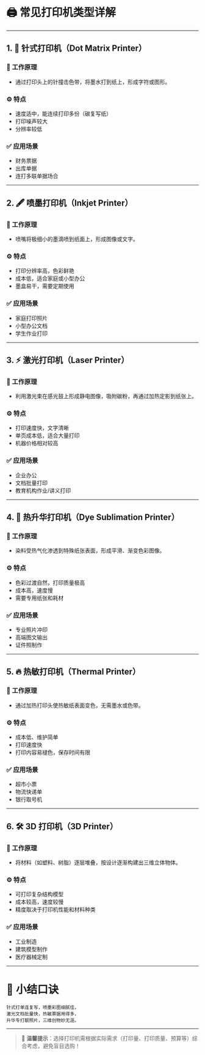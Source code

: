 # 🖨️ 常见打印机类型详解

---

## 1. 🧵 针式打印机（Dot Matrix Printer）

### 📌 工作原理
- 通过打印头上的针撞击色带，将墨水打到纸上，形成字符或图形。

### ⚙ 特点
- 速度适中，能连续打印多份（碳复写纸）
- 打印噪声较大
- 分辨率较低

### ✅ 应用场景
- 财务票据
- 出库单据
- 连打多联单据场合

---

## 2. 🖋 喷墨打印机（Inkjet Printer）

### 📌 工作原理
- 喷嘴将极细小的墨滴喷到纸面上，形成图像或文字。

### ⚙ 特点
- 打印分辨率高，色彩鲜艳
- 成本低，适合家庭或小型办公
- 墨盒易干，需要定期使用

### ✅ 应用场景
- 家庭打印照片
- 小型办公文档
- 学生作业打印

---

## 3. ⚡ 激光打印机（Laser Printer）

### 📌 工作原理
- 利用激光束在感光鼓上形成静电图像，吸附碳粉，再通过加热定影到纸张上。

### ⚙ 特点
- 打印速度快，文字清晰
- 单页成本低，适合大量打印
- 机器价格相对较高

### ✅ 应用场景
- 企业办公
- 文档批量打印
- 教育机构作业/讲义打印

---

## 4. 🎨 热升华打印机（Dye Sublimation Printer）

### 📌 工作原理
- 染料受热气化渗透到特殊纸张表面，形成平滑、渐变色彩图像。

### ⚙ 特点
- 色彩过渡自然，打印质量极高
- 成本高，速度慢
- 需要专用纸张和耗材

### ✅ 应用场景
- 专业照片冲印
- 高端图文输出
- 证件照制作

---

## 5. 🔥 热敏打印机（Thermal Printer）

### 📌 工作原理
- 通过加热打印头使热敏纸表面变色，无需墨水或色带。

### ⚙ 特点
- 成本低、维护简单
- 打印速度快
- 打印内容易褪色，保存时间有限

### ✅ 应用场景
- 超市小票
- 物流快递单
- 银行取号机

---

## 6. 🛠️ 3D 打印机（3D Printer）

### 📌 工作原理
- 将材料（如塑料、树脂）逐层堆叠，按设计逐渐构建出三维立体物体。

### ⚙ 特点
- 可打印复杂结构模型
- 成本较高，速度较慢
- 精度取决于打印机性能和材料种类

### ✅ 应用场景
- 工业制造
- 建筑模型制作
- 医疗器械定制

---

# 🧠 小结口诀

```
针式打单连复写，喷墨彩图细腻佳，
激光文档批量快，热敏票据用得多，
升华专打靓照片，三维创物妙无涯。
```

---

> 📌 **温馨提示**：选择打印机需根据实际需求（打印量、打印质量、预算等）综合考虑，避免盲目选购！
